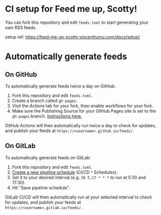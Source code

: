 # CI setup for Feed me up, Scotty!

You can fork this repository and edit `feeds.toml` to start generating your own
RSS feeds.

setup ref: https://feed-me-up-scotty.vincenttunru.com/docs/setup/

# Automatically generate feeds

## On GitHub

To automatically generate feeds twice a day on GitHub:

1. Fork this repository and edit `feeds.toml`.
2. Create a branch called `gh-pages`.
3. Visit the _Actions_ tab for your fork, then enable workflows for your fork.
4. Make sure the Publishing Source for your GitHub Pages site is set to the
   `gh-pages` branch.
   [Instructions here.](https://docs.github.com/en/pages/getting-started-with-github-pages/configuring-a-publishing-source-for-your-github-pages-site)

GitHub Actions will then automatically run twice a day to check for updates,
and publish your feeds at `https://<username>.github.io/feeds/`.

## On GitLab

To automatically generate feeds on GitLab:

1. Fork this repository and edit `feeds.toml`.
2. [Create a new pipeline schedule](./-/pipeline_schedules/new) (CI/CD ˃
   Schedules).
3. Set it to your desired interval (e.g. `30 5,17 * * *` to run at 5:30 and
   17:30).
4. Hit "Save pipeline schedule".

GitLab CI/CD will then automatically run at your selected interval to check for
updates, and publish your feeds at `https://<username>.gitlab.io/feeds/`.
